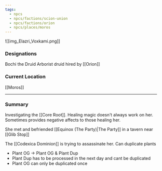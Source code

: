```yaml
---
tags:
  - npcs
  - npcs/factions/scion-union
  - npcs/factions/orion
  - npcs/places/moros
---
```

![[img_Elazri_Voxkami.png]]
### Designations
Bochi the Druid
Arborist druid hired by [[Orion]]

### Current Location
[[Moros]]

___
### Summary
Investigating the [[Core Root]]. 
Healing magic doesn't always work on her. Sometimes provides negative affects to those healing her.

She met and befriended [[Equinox (The Party)|The Party]] in a tavern near [[Glib Stop]]

The [[Codexica Dominion]] is trying to assassinate her.
Can duplicate plants 
- Plant OG -> Plant OG & Plant Dup
- Plant Dup has to be processed in the next day and cant be duplicated
- Plant OG can only be duplicated once





